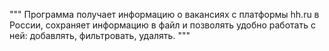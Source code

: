 """
Программа получает информацию о вакансиях с платформы hh.ru в России,
сохраняет информацию в файл и позволять удобно работать с ней: добавлять, фильтровать, удалять.
"""

